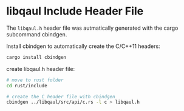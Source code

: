 # libqaul Include Header File

The `libqaul.h` header file was autmatically generated 
with the cargo subcommand cbindgen.

Install cbindgen to automatically create the C/C++11 headers:

```sh
cargo install cbindgen
```

create libqaul.h header file:

```sh
# move to rust folder
cd rust/include

# create the C header file with cbindgen
cbindgen ../libqaul/src/api/c.rs -l c > libqaul.h
```
